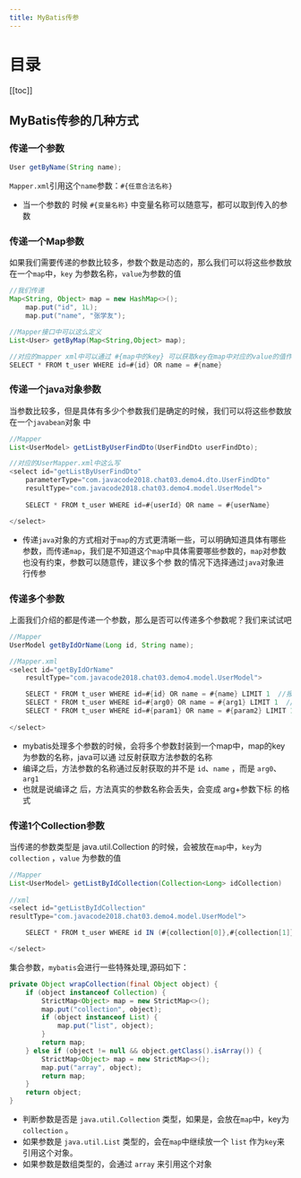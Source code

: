 ```yaml
---
title: MyBatis传参
---
```

# 目录

[[toc]]

## MyBatis传参的几种方式

### **传递一个参数**

~~~java
User getByName(String name);
~~~

`Mapper.xml`引用这个`name`参数：`#{任意合法名称}`

- 当一个参数的 时候 `#{变量名称}` 中变量名称可以随意写，都可以取到传入的参数



### **传递一个Map参数**

如果我们需要传递的参数比较多，参数个数是动态的，那么我们可以将这些参数放在一个`map`中，`key` 为参数名称，`value`为参数的值

~~~java
//我们传递
Map<String, Object> map = new HashMap<>();
	map.put("id", 1L);
	map.put("name", "张学友");

//Mapper接口中可以这么定义
List<User> getByMap(Map<String,Object> map);

//对应的mapper xml中可以通过 #{map中的key} 可以获取key在map中对应的value的值作为参数
SELECT * FROM t_user WHERE id=#{id} OR name = #{name}
~~~



### **传递一个java对象参数**

当参数比较多，但是具体有多少个参数我们是确定的时候，我们可以将这些参数放在一个`javabean`对象 中

~~~java
//Mapper
List<UserModel> getListByUserFindDto(UserFindDto userFindDto);

//对应的UserMapper.xml中这么写
<select id="getListByUserFindDto"
	parameterType="com.javacode2018.chat03.demo4.dto.UserFindDto"
	resultType="com.javacode2018.chat03.demo4.model.UserModel">
    
	SELECT * FROM t_user WHERE id=#{userId} OR name = #{userName}

</select>
~~~

- 传递`java`对象的方式相对于`map`的方式更清晰一些，可以明确知道具体有哪些参数，而传递`map`，我们是不知道这个`map`中具体需要哪些参数的，`map`对参数也没有约束，参数可以随意传，建议多个参 数的情况下选择通过`java`对象进行传参



### 传递多个参数

上面我们介绍的都是传递一个参数，那么是否可以传递多个参数呢？我们来试试吧

~~~java
//Mapper
UserModel getByIdOrName(Long id, String name);

//Mapper.xml
<select id="getByIdOrName"
	resultType="com.javacode2018.chat03.demo4.model.UserModel">

	SELECT * FROM t_user WHERE id=#{id} OR name = #{name} LIMIT 1  //报错 Available parameters are [arg1, arg0, param1, param2]
	SELECT * FROM t_user WHERE id=#{arg0} OR name = #{arg1} LIMIT 1  //正常
    SELECT * FROM t_user WHERE id=#{param1} OR name = #{param2} LIMIT 1  //正常
    
</select>
~~~

- mybatis处理多个参数的时候，会将多个参数封装到一个map中，map的key为参数的名称，java可以通 过反射获取方法参数的名称
- 编译之后，方法参数的名称通过反射获取的并不是 `id`、`name` ，而是 `arg0`、`arg1` 
- 也就是说编译之 后，方法真实的参数名称会丢失，会变成 arg+参数下标 的格式



### 传递1个Collection参数

当传递的参数类型是 java.util.Collection 的时候，会被放在`map`中，`key`为 `collection` ，`value` 为参数的值

~~~java
//Mapper
List<UserModel> getListByIdCollection(Collection<Long> idCollection)
    
//xml
<select id="getListByIdCollection"
resultType="com.javacode2018.chat03.demo4.model.UserModel">

	SELECT * FROM t_user WHERE id IN (#{collection[0]},#{collection[1]})

</select>

~~~

集合参数，`mybatis`会进行一些特殊处理,源码如下：

~~~java
private Object wrapCollection(final Object object) {
	if (object instanceof Collection) {
		StrictMap<Object> map = new StrictMap<>();
		map.put("collection", object);
		if (object instanceof List) {
			map.put("list", object);
		}
		return map;
	} else if (object != null && object.getClass().isArray()) {
		StrictMap<Object> map = new StrictMap<>();
		map.put("array", object);
		return map;
	}
	return object;
}
~~~

- 判断参数是否是 `java.util.Collection` 类型，如果是，会放在`map`中，key为 `collection` 。 
- 如果参数是 `java.util.List` 类型的，会在`map`中继续放一个 `list` 作为`key`来引用这个对象。 
- 如果参数是数组类型的，会通过 `array` 来引用这个对象







































































































































